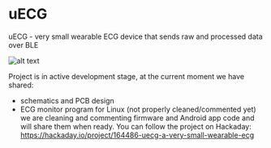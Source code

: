 # uECG
uECG - very small wearable ECG device that sends raw and processed data over BLE

![alt text](https://cdn.hackaday.io/files/1644867037369024/uECG_v22a2.png)

Project is in active development stage, at the current moment we have shared:
 * schematics and PCB design
 * ECG monitor program for Linux (not properly cleaned/commented yet)
we are cleaning and commenting firmware and Android app code and will share them when ready.
You can follow the project on Hackaday: https://hackaday.io/project/164486-uecg-a-very-small-wearable-ecg
